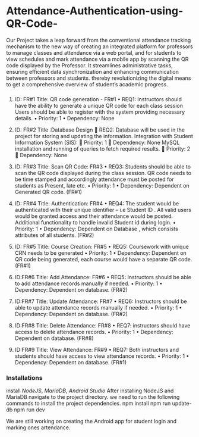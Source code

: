 # Attendance-Authentication-using-QR-Code-
Our Project takes a leap forward from the conventional attendance tracking mechanism to the new way of creating an integrated platform for professors to manage classes and attendance via a web portal, and for students to view schedules and mark attendance via a mobile app by scanning the QR code displayed by the Professor. It streamlines administrative tasks, ensuring efficient data synchronization and enhancing communication between professors and students. thereby revolutionizing the digital means to get a comprehensive overview of student’s academic progress.

###
1.	ID: FR#1
Title:  QR code generation -  FR#1
•	REQ1:   Instructors should have the ability to generate a unique QR code for each class session
 Users should be able to register with the system providing necessary details.
•	Priority: 1
•	Dependency: None
2.	ID: FR#2
Title :Database Design 
	REQ2:  Database will be used in the project for storing and updating the information. 
    Integration with Student Information System (SIS):
	Priority: 1
	Dependency: None
        MySQL installation  and running of queries to fetch required results.
	Priority: 2
	Dependency: None

3.	ID: FR#3
Title: Scan QR Code: FR#3
•	REQ3: Students should be able to scan the QR code displayed during the class session.
  QR code needs to be time stamped and accordingly attendance must be posted for students as Present, late etc.
•	Priority: 1
•	Dependency: Dependent on Generated QR code. (FR#1)

4.	ID: FR#4
Title: Authentication: FR#4
•	REQ4: The student would be authenticated with their unique identifier – i.e Student ID .    All valid users would be granted access and their attendance would be posted. Additional functionality to handle invalid Student id during login.
•	Priority: 1
•	Dependency: Dependent on Database , which consists attributes of all students. (FR#2)

5.	ID: FR#5
Title: Course Creation: FR#5
•	REQ5: Coursework with unique CRN needs to be generated 
•	Priority: 1
•	Dependency: Dependent on QR code being generated, each course would have a separate QR code. (FR#1)

6.	ID:FR#6
Title: Add Attendance: FR#6
•	REQ5: Instructors should be able to add attendance records manually if needed.
•	Priority: 1
•	Dependency: Dependent on database. (FR#2)

7.	ID:FR#7
Title: Update Attendance: FR#7
•	REQ6: Instructors should be able to update attendance records manually if needed.
•	Priority: 1
•	Dependency: Dependent on database. (FR#2)

8.	ID:FR#8
Title: Delete Attendance: FR#8
•	REQ7: instructors should have access to delete attendance records.
•	Priority: 1
•	Dependency:  Dependent on database. (FR#8)

9.	ID:FR#9
Title: View Attendance: FR#9
•	REQ7: Both instructors and students should have access to view attendance records.
•	Priority: 1
•	Dependency:  Dependent on database. (FR#1)

### Installations
install *NodeJS*, *MariaDB*, *Android Studio*
After installing NodeJS and MariaDB navigate to the project directory. we need to run the following commands to install the project dependencies.
npm install
npm run update-db
npm run dev

We are still working on creating the Android app for student login and marking ones artendance.



